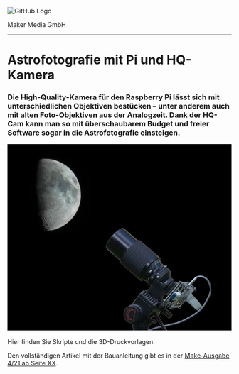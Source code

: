 ![GitHub Logo](http://www.heise.de/make/icons/make_logo.png)

Maker Media GmbH

***

# Astrofotografie mit Pi und HQ-Kamera

### Die High-Quality-Kamera für den Raspberry Pi lässt sich mit unterschiedlichen Objektiven bestücken – unter anderem auch mit alten Foto-Objektiven aus der Analogzeit. Dank der HQ-Cam kann man so mit überschaubarem Budget und freier Software sogar in die Astrofotografie einsteigen. 

![Picture](Aufmacher.jpg) 

Hier finden Sie Skripte und die 3D-Druckvorlagen.

Den vollständigen Artikel mit der Bauanleitung gibt es in der [Make-Ausgabe 4/21 ab Seite XX](https://www.heise.de/select/make/). 



### 

